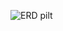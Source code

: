 ![ERD pilt](https://github.com/markusKKK/database/assets/159111244/a05ba268-ee58-4613-9f41-7ca1affca5ce)
